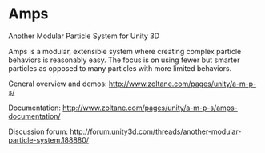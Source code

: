 # Amps
Another Modular Particle System for Unity 3D

Amps is a modular, extensible system where creating complex particle behaviors is reasonably easy.
The focus is on using fewer but smarter particles as opposed to many particles with more limited behaviors.

General overview and demos:
http://www.zoltane.com/pages/unity/a-m-p-s/

Documentation:
http://www.zoltane.com/pages/unity/a-m-p-s/amps-documentation/

Discussion forum:
http://forum.unity3d.com/threads/another-modular-particle-system.188880/
